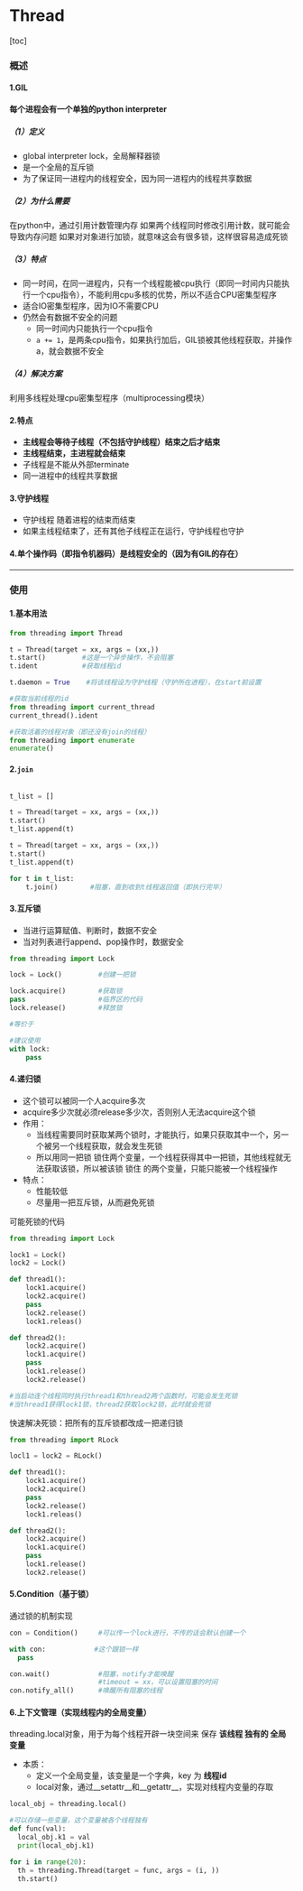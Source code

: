 # Thread
[toc]
### 概述

#### 1.GIL

**每个进程会有一个单独的python interpreter**

##### （1）定义
* global interpreter lock，全局解释器锁
* 是一个全局的互斥锁
* 为了保证同一进程内的线程安全，因为同一进程内的线程共享数据


##### （2）为什么需要
在python中，通过引用计数管理内存
如果两个线程同时修改引用计数，就可能会导致内存问题
如果对对象进行加锁，就意味这会有很多锁，这样很容易造成死锁

##### （3）特点
* 同一时间，在同一进程内，只有一个线程能被cpu执行（即同一时间内只能执行一个cpu指令），不能利用cpu多核的优势，所以不适合CPU密集型程序
* 适合IO密集型程序，因为IO不需要CPU
* 仍然会有数据不安全的问题
  * 同一时间内只能执行一个cpu指令
  * `a += 1`，是两条cpu指令，如果执行加后，GIL锁被其他线程获取，并操作a，就会数据不安全

##### （4）解决方案
利用多线程处理cpu密集型程序（multiprocessing模块）

#### 2.特点
* **主线程会等待子线程（不包括守护线程）结束之后才结束**
* **主线程结束，主进程就会结束**
* 子线程是不能从外部terminate
* 同一进程中的线程共享数据

#### 3.守护线程
* 守护线程 随着进程的结束而结束
* 如果主线程结束了，还有其他子线程正在运行，守护线程也守护

#### 4.单个操作码（即指令机器码）是线程安全的（因为有GIL的存在）

***

### 使用
#### 1.基本用法
```python
from threading import Thread

t = Thread(target = xx, args = (xx,))
t.start()         #这是一个异步操作，不会阻塞
t.ident           #获取线程id

t.daemon = True    #将该线程设为守护线程（守护所在进程），在start前设置
```
```python
#获取当前线程的id
from threading import current_thread
current_thread().ident

#获取活着的线程对象（即还没有join的线程）
from threading import enumerate
enumerate()
```

#### 2.`join`
```python

t_list = []

t = Thread(target = xx, args = (xx,))
t.start()
t_list.append(t)

t = Thread(target = xx, args = (xx,))
t.start()
t_list.append(t)

for t in t_list:
    t.join()        #阻塞，直到收到t线程返回值（即执行完毕）
```

#### 3.互斥锁
* 当进行运算赋值、判断时，数据不安全
* 当对列表进行append、pop操作时，数据安全
```python
from threading import Lock

lock = Lock()         #创建一把锁

lock.acquire()        #获取锁
pass                  #临界区的代码
lock.release()        #释放锁

#等价于

#建议使用
with lock:
    pass
```

#### 4.递归锁
* 这个锁可以被同一个人acquire多次
* acquire多少次就必须release多少次，否则别人无法acquire这个锁
* 作用：
  * 当线程需要同时获取某两个锁时，才能执行，如果只获取其中一个，另一个被另一个线程获取，就会发生死锁
  * 所以用同一把锁 锁住两个变量，一个线程获得其中一把锁，其他线程就无法获取该锁，所以被该锁 锁住 的两个变量，只能只能被一个线程操作
* 特点：
  * 性能较低
  * 尽量用一把互斥锁，从而避免死锁

可能死锁的代码
```python
from threading import Lock

lock1 = Lock()
lock2 = Lock()

def thread1():
    lock1.acquire()
    lock2.acquire()
    pass
    lock2.release()
    lock1.releas()

def thread2():
    lock2.acquire()
    lock1.acquire()
    pass
    lock1.release()
    lock2.release()

#当启动连个线程同时执行thread1和thread2两个函数时，可能会发生死锁
#当thread1获得lock1锁，thread2获取lock2锁，此时就会死锁

```

快速解决死锁：把所有的互斥锁都改成一把递归锁
```python
from threading import RLock

locl1 = lock2 = RLock()

def thread1():
    lock1.acquire()
    lock2.acquire()
    pass
    lock2.release()
    lock1.releas()

def thread2():
    lock2.acquire()
    lock1.acquire()
    pass
    lock1.release()
    lock2.release()

```

#### 5.Condition（基于锁）
通过锁的机制实现
```python
con = Condition()     #可以传一个lock进行，不传的话会默认创建一个

with con:            #这个跟锁一样
  pass

con.wait()            #阻塞，notify才能唤醒
                      #timeout = xx，可以设置阻塞的时间
con.notify_all()      #唤醒所有阻塞的线程
```

#### 6.上下文管理（实现线程内的全局变量）
threading.local对象，用于为每个线程开辟一块空间来 保存 **该线程 独有的 全局变量**
* 本质：
  * 定义一个全局变量，该变量是一个字典，key 为 **线程id**
  * local对象，通过__setattr__和__getattr__，实现对线程内变量的存取
```python
local_obj = threading.local()

#可以存储一些变量，这个变量被各个线程独有
def func(val):
  local_obj.k1 = val
  print(local_obj.k1)

for i in range(20):
  th = threading.Thread(target = func, args = (i, ))
  th.start()
```

